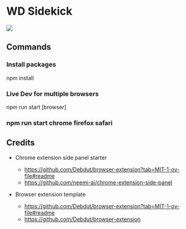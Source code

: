 # WD Sidekick


![](blank.gif)

## Commands
### Install packages
npm install

### Live Dev for multiple browsers
npm run start [browser]
### npm run start chrome firefox safari

## Credits

- Chrome extension side panel starter
  - https://github.com/Debdut/browser-extension?tab=MIT-1-ov-file#readme
  - https://github.com/neemi-ai/chrome-extension-side-panel

- Browser extension template
  - https://github.com/Debdut/browser-extension?tab=MIT-1-ov-file#readme
  - https://github.com/Debdut/browser-extension

